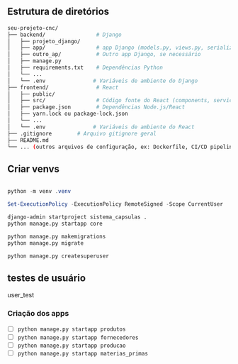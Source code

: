 


## Estrutura de diretórios

```bash
seu-projeto-cnc/
├── backend/                # Django
│   ├── projeto_django/  
│   ├── app/                # app Django (models.py, views.py, serializers.py, urls.py do app)
│   ├── outro_ap/           # Outro app Django, se necessário
│   ├── manage.py
│   ├── requirements.txt    # Dependências Python
│   └── ...
│   └── .env               # Variáveis de ambiente do Django
├── frontend/               # React
│   ├── public/
│   ├── src/                # Código fonte do React (components, services, pages, etc.)
│   ├── package.json        # Dependências Node.js/React
│   ├── yarn.lock ou package-lock.json
│   └── ...
│   └── .env               # Variáveis de ambiente do React
├── .gitignore        # Arquivo gitignore geral
├── README.md
└── ... (outros arquivos de configuração, ex: Dockerfile, CI/CD pipelines)

```

## Criar venvs

```powershell 

python -m venv .venv

Set-ExecutionPolicy -ExecutionPolicy RemoteSigned -Scope CurrentUser
``` 


```bash
django-admin startproject sistema_capsulas . 
python manage.py startapp core

python manage.py makemigrations
python manage.py migrate

python manage.py createsuperuser
```


## testes de usuário

user_test

### Criação dos apps

- [ ] `python manage.py startapp produtos`
- [ ] `python manage.py startapp fornecedores`
- [ ] `python manage.py startapp producao`
- [ ] `python manage.py startapp materias_primas`